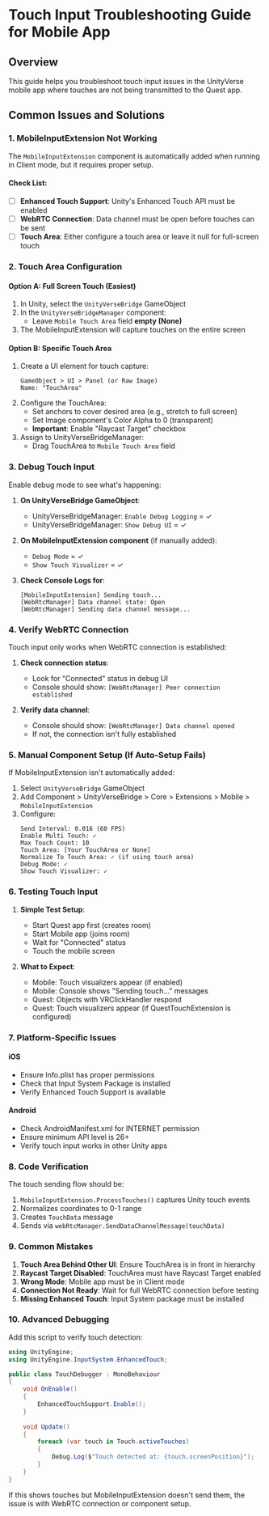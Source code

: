# Touch Input Troubleshooting Guide for Mobile App

## Overview
This guide helps you troubleshoot touch input issues in the UnityVerse mobile app where touches are not being transmitted to the Quest app.

## Common Issues and Solutions

### 1. MobileInputExtension Not Working

The `MobileInputExtension` component is automatically added when running in Client mode, but it requires proper setup.

#### Check List:
- [ ] **Enhanced Touch Support**: Unity's Enhanced Touch API must be enabled
- [ ] **WebRTC Connection**: Data channel must be open before touches can be sent
- [ ] **Touch Area**: Either configure a touch area or leave it null for full-screen touch

### 2. Touch Area Configuration

#### Option A: Full Screen Touch (Easiest)
1. In Unity, select the `UnityVerseBridge` GameObject
2. In the `UnityVerseBridgeManager` component:
   - Leave `Mobile Touch Area` field **empty (None)**
3. The MobileInputExtension will capture touches on the entire screen

#### Option B: Specific Touch Area
1. Create a UI element for touch capture:
   ```
   GameObject > UI > Panel (or Raw Image)
   Name: "TouchArea"
   ```
2. Configure the TouchArea:
   - Set anchors to cover desired area (e.g., stretch to full screen)
   - Set Image component's Color Alpha to 0 (transparent)
   - **Important**: Enable "Raycast Target" checkbox
3. Assign to UnityVerseBridgeManager:
   - Drag TouchArea to `Mobile Touch Area` field

### 3. Debug Touch Input

Enable debug mode to see what's happening:

1. **On UnityVerseBridge GameObject**:
   - UnityVerseBridgeManager: `Enable Debug Logging` = ✓
   - UnityVerseBridgeManager: `Show Debug UI` = ✓

2. **On MobileInputExtension component** (if manually added):
   - `Debug Mode` = ✓
   - `Show Touch Visualizer` = ✓

3. **Check Console Logs for**:
   ```
   [MobileInputExtension] Sending touch...
   [WebRtcManager] Data channel state: Open
   [WebRtcManager] Sending data channel message...
   ```

### 4. Verify WebRTC Connection

Touch input only works when WebRTC connection is established:

1. **Check connection status**:
   - Look for "Connected" status in debug UI
   - Console should show: `[WebRtcManager] Peer connection established`

2. **Verify data channel**:
   - Console should show: `[WebRtcManager] Data channel opened`
   - If not, the connection isn't fully established

### 5. Manual Component Setup (If Auto-Setup Fails)

If MobileInputExtension isn't automatically added:

1. Select `UnityVerseBridge` GameObject
2. Add Component > UnityVerseBridge > Core > Extensions > Mobile > `MobileInputExtension`
3. Configure:
   ```
   Send Interval: 0.016 (60 FPS)
   Enable Multi Touch: ✓
   Max Touch Count: 10
   Touch Area: [Your TouchArea or None]
   Normalize To Touch Area: ✓ (if using touch area)
   Debug Mode: ✓
   Show Touch Visualizer: ✓
   ```

### 6. Testing Touch Input

1. **Simple Test Setup**:
   - Start Quest app first (creates room)
   - Start Mobile app (joins room)
   - Wait for "Connected" status
   - Touch the mobile screen

2. **What to Expect**:
   - Mobile: Touch visualizers appear (if enabled)
   - Mobile: Console shows "Sending touch..." messages
   - Quest: Objects with VRClickHandler respond
   - Quest: Touch visualizers appear (if QuestTouchExtension is configured)

### 7. Platform-Specific Issues

#### iOS
- Ensure Info.plist has proper permissions
- Check that Input System Package is installed
- Verify Enhanced Touch Support is available

#### Android
- Check AndroidManifest.xml for INTERNET permission
- Ensure minimum API level is 26+
- Verify touch input works in other Unity apps

### 8. Code Verification

The touch sending flow should be:
1. `MobileInputExtension.ProcessTouches()` captures Unity touch events
2. Normalizes coordinates to 0-1 range
3. Creates `TouchData` message
4. Sends via `webRtcManager.SendDataChannelMessage(touchData)`

### 9. Common Mistakes

1. **Touch Area Behind Other UI**: Ensure TouchArea is in front in hierarchy
2. **Raycast Target Disabled**: TouchArea must have Raycast Target enabled
3. **Wrong Mode**: Mobile app must be in Client mode
4. **Connection Not Ready**: Wait for full WebRTC connection before testing
5. **Missing Enhanced Touch**: Input System package must be installed

### 10. Advanced Debugging

Add this script to verify touch detection:

```csharp
using UnityEngine;
using UnityEngine.InputSystem.EnhancedTouch;

public class TouchDebugger : MonoBehaviour
{
    void OnEnable()
    {
        EnhancedTouchSupport.Enable();
    }
    
    void Update()
    {
        foreach (var touch in Touch.activeTouches)
        {
            Debug.Log($"Touch detected at: {touch.screenPosition}");
        }
    }
}
```

If this shows touches but MobileInputExtension doesn't send them, the issue is with WebRTC connection or component setup.